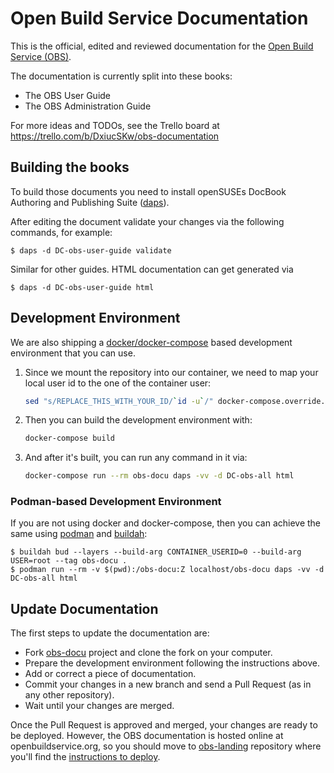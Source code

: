 # Open Build Service Documentation
This is the official, edited and reviewed documentation for the [Open Build
Service (OBS)](https://openbuildservice.org/).

The documentation is currently split into these books:

* The OBS User Guide
* The OBS Administration Guide

For more ideas and TODOs, see the Trello board at https://trello.com/b/DxiucSKw/obs-documentation

## Building the books

To build those documents you need to install openSUSEs DocBook Authoring and
Publishing Suite ([daps](https://github.com/openSUSE/daps)).

After editing the document validate your changes via the following
commands, for example:

    $ daps -d DC-obs-user-guide validate

Similar for other guides. HTML documentation can get generated via

    $ daps -d DC-obs-user-guide html

## Development Environment
We are also shipping a [docker/docker-compose](https://www.docker.com/) based
development environment that you can use.

1. Since we mount the repository into our container, we need to map
   your local user id to the one of the container user:

   ```bash
   sed "s/REPLACE_THIS_WITH_YOUR_ID/`id -u`/" docker-compose.override.yml.example > docker-compose.override.yml
   ```

1. Then you can build the development environment with:

   ```bash
   docker-compose build
   ```

1. And after it's built, you can run any command in it via:

   ```bash
   docker-compose run --rm obs-docu daps -vv -d DC-obs-all html
   ```

### Podman-based Development Environment

If you are not using docker and docker-compose, then you can achieve the same
using [podman](https://podman.io/) and [buildah](https://buildah.io/):
```ShellSession
$ buildah bud --layers --build-arg CONTAINER_USERID=0 --build-arg USER=root --tag obs-docu .
$ podman run --rm -v $(pwd):/obs-docu:Z localhost/obs-docu daps -vv -d DC-obs-all html
```


## Update Documentation

The first steps to update the documentation are:

- Fork [obs-docu](https://github.com/openSUSE/obs-docu) project and clone the fork on your computer.
- Prepare the development environment following the instructions above.
- Add or correct a piece of documentation.
- Commit your changes in a new branch and send a Pull Request (as in any other repository).
- Wait until your changes are merged.

Once the Pull Request is approved and merged, your changes are ready to be deployed. However, the OBS documentation is hosted online at openbuildservice.org, so you should move to [obs-landing](https://github.com/openSUSE/obs-landing) repository where you'll find the [instructions to deploy](https://github.com/openSUSE/obs-landing#updating-obs-documentation).
